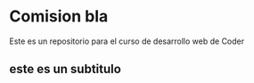 <h1>Comision bla</h1>

<p>Este es un repositorio para el curso de desarrollo web de Coder</p>

<h2>este es un subtitulo</h2>